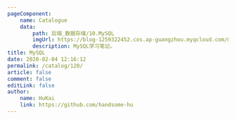 ```yaml
---
pageComponent:
    name: Catalogue
    data:
        path: 后端_数据存储/10.MySQL
        imgUrl: https://blog-1259322452.cos.ap-guangzhou.myqcloud.com/my/catalog.png
        description: MySQL学习笔记。
title: MySQL
date: 2020-02-04 12:16:12
permalink: /catalog/120/
article: false
comment: false
editLink: false
author:
    name: HuKai
    link: https://github.com/handsome-hu
---
```

